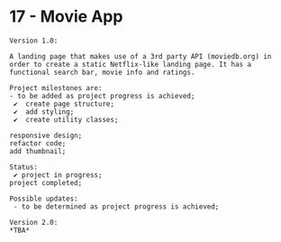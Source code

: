 # 17 - Movie App

    Version 1.0:

    A landing page that makes use of a 3rd party API (moviedb.org) in order to create a static Netflix-like landing page. It has a functional search bar, movie info and ratings.

    Project milestones are:
    - to be added as project progress is achieved;
     ✔  create page structure;
     ✔  add styling;
     ✔  create utility classes;

    responsive design;
    refactor code;
    add thumbnail;

    Status:
     ✔ project in progress;
    project completed;

    Possible updates:
     - to be determined as project progress is achieved;

    Version 2.0:
    *TBA*
